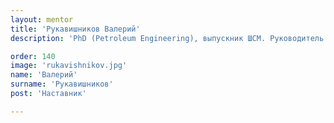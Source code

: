 ```yaml
---
layout: mentor
title: 'Рукавишников Валерий'
description: 'PhD (Petroleum Engineering), выпускник ШСМ. Руководитель Центра Хериот-Ватт при Томском политехе.'

order: 140
image: 'rukavishnikov.jpg'
name: 'Валерий'
surname: 'Рукавишников'
post: 'Наставник'

---
```

